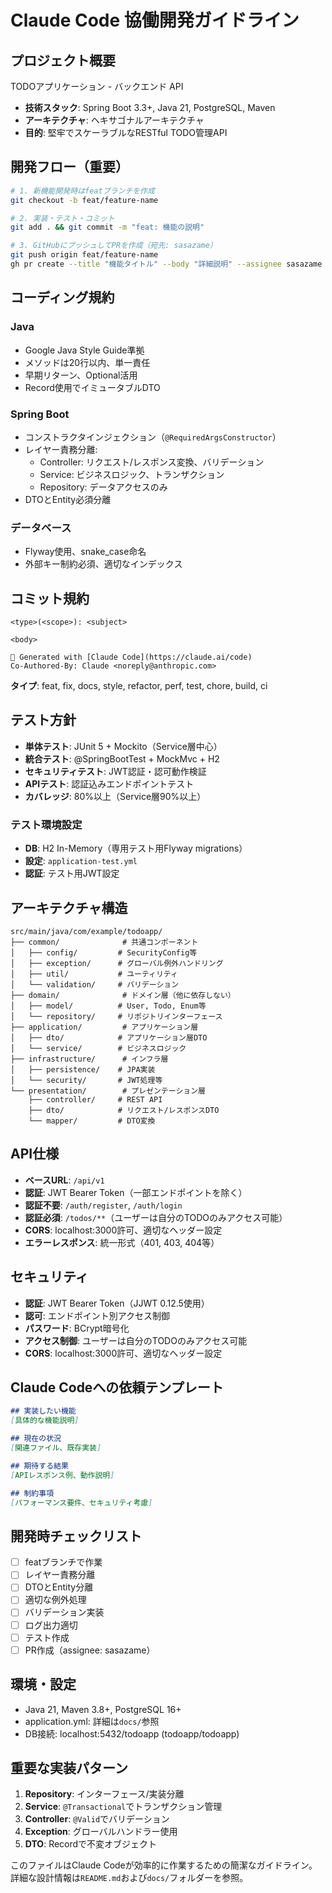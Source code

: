 # Claude Code 協働開発ガイドライン

## プロジェクト概要
TODOアプリケーション - バックエンド API
- **技術スタック**: Spring Boot 3.3+, Java 21, PostgreSQL, Maven
- **アーキテクチャ**: ヘキサゴナルアーキテクチャ
- **目的**: 堅牢でスケーラブルなRESTful TODO管理API

## 開発フロー（重要）
```bash
# 1. 新機能開発時はfeatブランチを作成
git checkout -b feat/feature-name

# 2. 実装・テスト・コミット
git add . && git commit -m "feat: 機能の説明"

# 3. GitHubにプッシュしてPRを作成（宛先: sasazame）
git push origin feat/feature-name
gh pr create --title "機能タイトル" --body "詳細説明" --assignee sasazame
```

## コーディング規約

### Java
- Google Java Style Guide準拠
- メソッドは20行以内、単一責任
- 早期リターン、Optional活用
- Record使用でイミュータブルDTO

### Spring Boot
- コンストラクタインジェクション（`@RequiredArgsConstructor`）
- レイヤー責務分離:
  - Controller: リクエスト/レスポンス変換、バリデーション
  - Service: ビジネスロジック、トランザクション
  - Repository: データアクセスのみ
- DTOとEntity必須分離

### データベース
- Flyway使用、snake_case命名
- 外部キー制約必須、適切なインデックス

## コミット規約
```
<type>(<scope>): <subject>

<body>

🤖 Generated with [Claude Code](https://claude.ai/code)
Co-Authored-By: Claude <noreply@anthropic.com>
```

**タイプ**: feat, fix, docs, style, refactor, perf, test, chore, build, ci

## テスト方針
- **単体テスト**: JUnit 5 + Mockito（Service層中心）
- **統合テスト**: @SpringBootTest + MockMvc + H2
- **セキュリティテスト**: JWT認証・認可動作検証
- **APIテスト**: 認証込みエンドポイントテスト
- **カバレッジ**: 80%以上（Service層90%以上）

### テスト環境設定
- **DB**: H2 In-Memory（専用テスト用Flyway migrations）
- **設定**: `application-test.yml`
- **認証**: テスト用JWT設定

## アーキテクチャ構造
```
src/main/java/com/example/todoapp/
├── common/              # 共通コンポーネント
│   ├── config/         # SecurityConfig等
│   ├── exception/      # グローバル例外ハンドリング
│   ├── util/           # ユーティリティ
│   └── validation/     # バリデーション
├── domain/              # ドメイン層（他に依存しない）
│   ├── model/          # User, Todo, Enum等
│   └── repository/     # リポジトリインターフェース
├── application/         # アプリケーション層
│   ├── dto/            # アプリケーション層DTO
│   └── service/        # ビジネスロジック
├── infrastructure/      # インフラ層
│   ├── persistence/    # JPA実装
│   └── security/       # JWT処理等
└── presentation/        # プレゼンテーション層
    ├── controller/     # REST API
    ├── dto/            # リクエスト/レスポンスDTO
    └── mapper/         # DTO変換
```

## API仕様
- **ベースURL**: `/api/v1`
- **認証**: JWT Bearer Token（一部エンドポイントを除く）
- **認証不要**: `/auth/register`, `/auth/login`
- **認証必須**: `/todos/**`（ユーザーは自分のTODOのみアクセス可能）
- **CORS**: localhost:3000許可、適切なヘッダー設定
- **エラーレスポンス**: 統一形式（401, 403, 404等）

## セキュリティ
- **認証**: JWT Bearer Token（JJWT 0.12.5使用）
- **認可**: エンドポイント別アクセス制御
- **パスワード**: BCrypt暗号化
- **アクセス制御**: ユーザーは自分のTODOのみアクセス可能
- **CORS**: localhost:3000許可、適切なヘッダー設定

## Claude Codeへの依頼テンプレート
```markdown
## 実装したい機能
[具体的な機能説明]

## 現在の状況
[関連ファイル、既存実装]

## 期待する結果
[APIレスポンス例、動作説明]

## 制約事項
[パフォーマンス要件、セキュリティ考慮]
```

## 開発時チェックリスト
- [ ] featブランチで作業
- [ ] レイヤー責務分離
- [ ] DTOとEntity分離
- [ ] 適切な例外処理
- [ ] バリデーション実装
- [ ] ログ出力適切
- [ ] テスト作成
- [ ] PR作成（assignee: sasazame）

## 環境・設定
- Java 21, Maven 3.8+, PostgreSQL 16+
- application.yml: 詳細は`docs/`参照
- DB接続: localhost:5432/todoapp (todoapp/todoapp)

## 重要な実装パターン
1. **Repository**: インターフェース/実装分離
2. **Service**: `@Transactional`でトランザクション管理
3. **Controller**: `@Valid`でバリデーション
4. **Exception**: グローバルハンドラー使用
5. **DTO**: Recordで不変オブジェクト

このファイルはClaude Codeが効率的に作業するための簡潔なガイドライン。
詳細な設計情報は`README.md`および`docs/`フォルダーを参照。